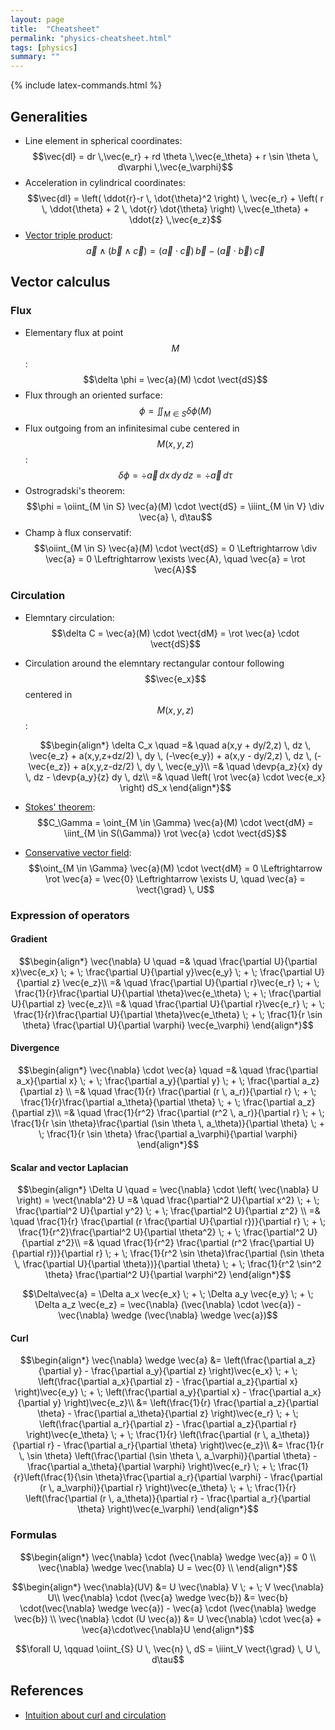 ```yaml
---
layout: page
title:  "Cheatsheet"
permalink: "physics-cheatsheet.html"
tags: [physics]
summary: ""
---
```


{% include latex-commands.html %}
$$
\newcommand{\oiint}{\unicode{x222F}}
$$

## Generalities
* Line element in spherical coordinates: $$\vec{dl} = dr \,\vec{e_r} + rd \theta \,\vec{e_\theta} + r \sin \theta \, d\varphi \,\vec{e_\varphi}$$
* Acceleration in cylindrical coordinates: $$\vec{dl} = \left( \ddot{r}-r \, \dot{\theta}^2 \right) \, \vec{e_r} + \left( r \, \ddot{\theta} + 2 \, \dot{r} \dot{\theta} \right) \,\vec{e_\theta} + \ddot{z} \,\vec{e_z}$$
* [Vector triple product](https://en.wikipedia.org/wiki/Triple_product#Vector_triple_product): $$\vec{a} \wedge (\vec{b} \wedge \vec{c}) = (\vec{a} \cdot \vec{c}) \, \vec{b} - (\vec{a} \cdot \vec{b}) \, \vec{c}$$



## Vector calculus
### Flux
* Elementary flux at point $$M$$: $$\delta \phi = \vec{a}(M) \cdot \vect{dS}$$
* Flux through an oriented surface: $$\phi = \iint_ {M \in S} \delta \phi(M)$$
* Flux outgoing from an infinitesimal cube centered in $$M(x,y,z)$$: $$\delta \phi = \div \vec{a} \, dx \, dy \, dz = \div \vec{a} \, d\tau$$
* Ostrogradski's theorem: $$\phi = \oiint_{M \in S} \vec{a}(M) \cdot \vect{dS} = \iiint_{M \in V} \div \vec{a} \, d\tau$$
* Champ à flux conservatif: $$\oiint_{M \in S} \vec{a}(M) \cdot \vect{dS} = 0 \Leftrightarrow \div \vec{a} = 0 \Leftrightarrow \exists \vec{A}, \quad \vec{a} = \rot \vec{A}$$

### Circulation
* Elemntary circulation: $$\delta C = \vec{a}(M) \cdot \vect{dM} = \rot \vec{a} \cdot \vect{dS}$$
* Circulation around the elemntary rectangular contour following $$\vec{e_x}$$ centered in $$M(x,y,z)$$:

	$$\begin{align*}
	\delta C_x \quad
	=& \quad a(x,y + dy/2,z) \, dz \, \vec{e_z} + a(x,y,z+dz/2) \, dy \, (-\vec{e_y}) + a(x,y - dy/2,z) \, dz \, (-\vec{e_z}) + a(x,y,z-dz/2) \, dy \, \vec{e_y}\\
	=& \quad \devp{a_z}{x} dy \, dz - \devp{a_y}{z} dy \, dz\\
	=& \quad \left( \rot \vec{a} \cdot \vec{e_x} \right) dS_x
	\end{align*}$$
* [Stokes' theorem](https://en.wikipedia.org/wiki/Stokes%27_theorem): $$C_\Gamma = \oint_{M \in \Gamma}  \vec{a}(M) \cdot \vect{dM} = \iint_{M \in S(\Gamma)} \rot \vec{a} \cdot \vect{dS}$$
* [Conservative vector field](https://en.wikipedia.org/wiki/Conservative_vector_field): $$\oint_{M \in \Gamma}  \vec{a}(M) \cdot \vect{dM} = 0 \Leftrightarrow \rot \vec{a} = \vec{0} \Leftrightarrow \exists U, \quad \vec{a} = \vect{\grad} \, U$$


### Expression of operators
#### Gradient
$$\begin{align*}
	\vec{\nabla} U \quad
	=& \quad \frac{\partial U}{\partial x}\vec{e_x} \; + \; \frac{\partial U}{\partial y}\vec{e_y} \; + \; \frac{\partial U}{\partial z} \vec{e_z}\\
	=& \quad \frac{\partial U}{\partial r}\vec{e_r} \; + \; \frac{1}{r}\frac{\partial U}{\partial \theta}\vec{e_\theta} \; + \; \frac{\partial U}{\partial z} \vec{e_z}\\
	=& \quad \frac{\partial U}{\partial r}\vec{e_r} \; + \; \frac{1}{r}\frac{\partial U}{\partial \theta}\vec{e_\theta} \; + \; \frac{1}{r \sin \theta} \frac{\partial U}{\partial \varphi} \vec{e_\varphi}
\end{align*}$$


#### Divergence
$$\begin{align*}
	\vec{\nabla} \cdot \vec{a} \quad
	=& \quad \frac{\partial a_x}{\partial x} \; + \; \frac{\partial a_y}{\partial y} \; + \; \frac{\partial a_z}{\partial z} \\
	=& \quad \frac{1}{r} \frac{\partial (r \, a_r)}{\partial r} \; + \; \frac{1}{r}\frac{\partial a_\theta}{\partial \theta} \; + \; \frac{\partial a_z}{\partial z}\\
	=& \quad \frac{1}{r^2} \frac{\partial (r^2 \, a_r)}{\partial r} \; + \; \frac{1}{r \sin \theta}\frac{\partial (\sin \theta \, a_\theta)}{\partial \theta} \; + \; \frac{1}{r \sin \theta} \frac{\partial a_\varphi}{\partial \varphi} 
\end{align*}$$


#### Scalar and vector Laplacian
$$\begin{align*}
	\Delta  U \quad = \vec{\nabla} \cdot \left( \vec{\nabla} U \right) = \vect{\nabla^2} U
	=& \quad \frac{\partial^2 U}{\partial x^2} \; + \; \frac{\partial^2 U}{\partial y^2} \; + \; \frac{\partial^2 U}{\partial z^2} \\
	=& \quad \frac{1}{r} \frac{\partial (r \frac{\partial U}{\partial r})}{\partial r} \; + \; \frac{1}{r^2}\frac{\partial^2 U}{\partial \theta^2} \; + \; \frac{\partial^2 U}{\partial z^2}\\
	=& \quad \frac{1}{r^2} \frac{\partial (r^2 \frac{\partial U}{\partial r})}{\partial r} \; + \; \frac{1}{r^2 \sin \theta}\frac{\partial (\sin \theta \, \frac{\partial U}{\partial \theta})}{\partial \theta} \; + \; \frac{1}{r^2 \sin^2 \theta} \frac{\partial^2 U}{\partial \varphi^2} 
\end{align*}$$

$$\Delta\vec{a} = \Delta a_x \vec{e_x} \; + \; \Delta a_y \vec{e_y} \; + \; \Delta a_z \vec{e_z} =  \vec{\nabla} (\vec{\nabla} \cdot \vec{a}) - \vec{\nabla} \wedge (\vec{\nabla} \wedge \vec{a})$$


#### Curl
$$\begin{align*}
	\vec{\nabla} \wedge \vec{a} &= \left(\frac{\partial a_z}{\partial y} - \frac{\partial a_y}{\partial z} \right)\vec{e_x} \; + \; \left(\frac{\partial a_x}{\partial z} - \frac{\partial a_z}{\partial x} \right)\vec{e_y} \; + \; \left(\frac{\partial a_y}{\partial x} - \frac{\partial a_x}{\partial y} \right)\vec{e_z}\\
	&= \left(\frac{1}{r} \frac{\partial a_z}{\partial \theta} - \frac{\partial a_\theta}{\partial z} \right)\vec{e_r} \; + \; \left(\frac{\partial a_r}{\partial z} - \frac{\partial a_z}{\partial r} \right)\vec{e_\theta} \; + \; \frac{1}{r} \left(\frac{\partial (r \, a_\theta)}{\partial r} - \frac{\partial a_r}{\partial \theta} \right)\vec{e_z}\\
	&= \frac{1}{r \, \sin \theta} \left(\frac{\partial (\sin \theta \, a_\varphi)}{\partial \theta} - \frac{\partial a_\theta}{\partial \varphi} \right)\vec{e_r} \; + \; \frac{1}{r}\left(\frac{1}{\sin \theta}\frac{\partial a_r}{\partial \varphi} - \frac{\partial (r \, a_\varphi)}{\partial r} \right)\vec{e_\theta} \; + \; \frac{1}{r} \left(\frac{\partial (r \, a_\theta)}{\partial r} - \frac{\partial a_r}{\partial \theta} \right)\vec{e_\varphi}
\end{align*}$$

### Formulas
$$\begin{align*}
	 \vec{\nabla} \cdot (\vec{\nabla} \wedge \vec{a}) = 0 \\
	 \vec{\nabla} \wedge \vec{\nabla} U = \vec{0} \\
\end{align*}$$
	
$$\begin{align*}
	\vec{\nabla}(UV) &= U \vec{\nabla} V \; + \; V \vec{\nabla} U\\
	\vec{\nabla} \cdot (\vec{a} \wedge \vec{b}) &= \vec{b} \cdot(\vec{\nabla} \wedge \vec{a}) - \vec{a} \cdot (\vec{\nabla} \wedge \vec{b}) \\
	\vec{\nabla} \cdot (U \vec{a}) &= U \vec{\nabla} \cdot \vec{a} + \vec{a}\cdot\vec{\nabla}U
\end{align*}$$

$$\forall U, \qquad \oiint_{S} U \, \vec{n} \, dS = \iiint_V \vect{\grad} \,  U \, d\tau$$

## References
* [Intuition about curl and circulation](https://betterexplained.com/articles/vector-calculus-understanding-circulation-and-curl/)